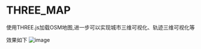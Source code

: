 # THREE_MAP
使用THREE.js加载OSM地图,进一步可以实现城市三维可视化、轨迹三维可视化等

 效果如下
![image](https://github.com/taiyuanhy/threeMap/raw/master/images/screen.jpg)
